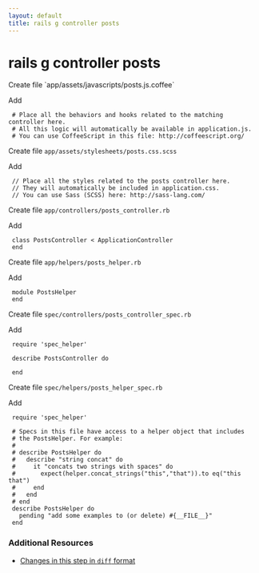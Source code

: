 ```yaml
---
layout: default
title: rails g controller posts
---
```


<h1 id="main">rails g controller posts</h1>
Create file `app/assets/javascripts/posts.js.coffee`

Add
<pre><code> # Place all the behaviors and hooks related to the matching controller here.
 # All this logic will automatically be available in application.js.
 # You can use CoffeeScript in this file: http://coffeescript.org/</code></pre>


Create file `app/assets/stylesheets/posts.css.scss`

Add
<pre><code> // Place all the styles related to the posts controller here.
 // They will automatically be included in application.css.
 // You can use Sass (SCSS) here: http://sass-lang.com/</code></pre>


Create file `app/controllers/posts_controller.rb`

Add
<pre><code> class PostsController &lt; ApplicationController
 end</code></pre>


Create file `app/helpers/posts_helper.rb`

Add
<pre><code> module PostsHelper
 end</code></pre>


Create file `spec/controllers/posts_controller_spec.rb`

Add
<pre><code> require &#39;spec_helper&#39;
&nbsp;
 describe PostsController do
&nbsp;
 end</code></pre>


Create file `spec/helpers/posts_helper_spec.rb`

Add
<pre><code> require &#39;spec_helper&#39;
&nbsp;
 # Specs in this file have access to a helper object that includes
 # the PostsHelper. For example:
 #
 # describe PostsHelper do
 #   describe &quot;string concat&quot; do
 #     it &quot;concats two strings with spaces&quot; do
 #       expect(helper.concat_strings(&quot;this&quot;,&quot;that&quot;)).to eq(&quot;this that&quot;)
 #     end
 #   end
 # end
 describe PostsHelper do
   pending &quot;add some examples to (or delete) #{__FILE__}&quot;
 end</code></pre>



### Additional Resources

* [Changes in this step in `diff` format](https://github.com/software-academy/rails_getting_started_bdd/commit/76919d67fa77f900b20c42948b6b8046a38c8d5b)


